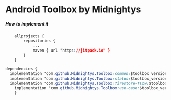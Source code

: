 # Android Toolbox by Midnightys

##### How to implement it

```css
	allprojects {
		repositories {
			...
			maven { url "https://jitpack.io" }
		}
	}
```

```css
dependencies {
  implementation "com.github.Midnightys.Toolbox:common:$toolbox_version"
  implementation "com.github.Midnightys.Toolbox:status:$toolbox_version"
  implementation "com.github.Midnightys.Toolbox:firestore-flow:$toolbox_version"
 	implementation "com.github.Midnightys.Toolbox:use-case:$toolbox_version"
	}
```

